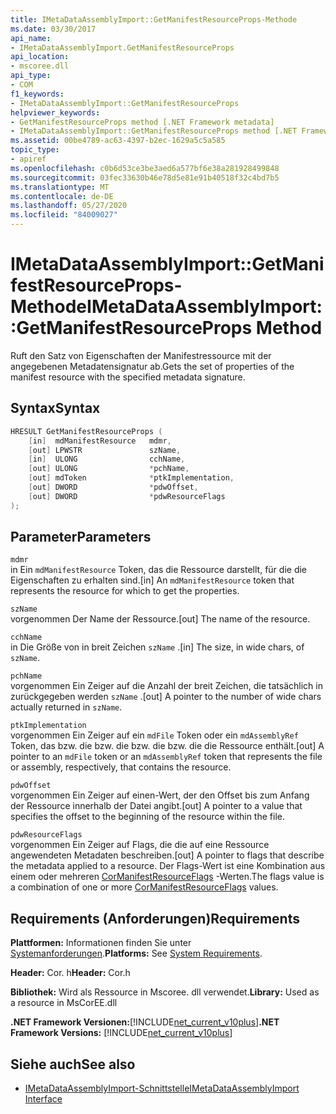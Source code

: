 ```yaml
---
title: IMetaDataAssemblyImport::GetManifestResourceProps-Methode
ms.date: 03/30/2017
api_name:
- IMetaDataAssemblyImport.GetManifestResourceProps
api_location:
- mscoree.dll
api_type:
- COM
f1_keywords:
- IMetaDataAssemblyImport::GetManifestResourceProps
helpviewer_keywords:
- GetManifestResourceProps method [.NET Framework metadata]
- IMetaDataAssemblyImport::GetManifestResourceProps method [.NET Framework metadata]
ms.assetid: 00be4789-ac63-4397-b2ec-1629a5c5a585
topic_type:
- apiref
ms.openlocfilehash: c0b6d53ce3be3aed6a577bf6e38a281928499848
ms.sourcegitcommit: 03fec33630b46e78d5e81e91b40518f32c4bd7b5
ms.translationtype: MT
ms.contentlocale: de-DE
ms.lasthandoff: 05/27/2020
ms.locfileid: "84009027"
---
```

# <a name="imetadataassemblyimportgetmanifestresourceprops-method"></a><span data-ttu-id="eb066-102">IMetaDataAssemblyImport::GetManifestResourceProps-Methode</span><span class="sxs-lookup"><span data-stu-id="eb066-102">IMetaDataAssemblyImport::GetManifestResourceProps Method</span></span>
<span data-ttu-id="eb066-103">Ruft den Satz von Eigenschaften der Manifestressource mit der angegebenen Metadatensignatur ab.</span><span class="sxs-lookup"><span data-stu-id="eb066-103">Gets the set of properties of the manifest resource with the specified metadata signature.</span></span>  
  
## <a name="syntax"></a><span data-ttu-id="eb066-104">Syntax</span><span class="sxs-lookup"><span data-stu-id="eb066-104">Syntax</span></span>  
  
```cpp  
HRESULT GetManifestResourceProps (  
    [in]  mdManifestResource   mdmr,
    [out] LPWSTR               szName,
    [in]  ULONG                cchName,
    [out] ULONG                *pchName,
    [out] mdToken              *ptkImplementation,
    [out] DWORD                *pdwOffset,
    [out] DWORD                *pdwResourceFlags  
);  
```  
  
## <a name="parameters"></a><span data-ttu-id="eb066-105">Parameter</span><span class="sxs-lookup"><span data-stu-id="eb066-105">Parameters</span></span>  
 `mdmr`  
 <span data-ttu-id="eb066-106">in Ein `mdManifestResource` Token, das die Ressource darstellt, für die die Eigenschaften zu erhalten sind.</span><span class="sxs-lookup"><span data-stu-id="eb066-106">[in] An `mdManifestResource` token that represents the resource for which to get the properties.</span></span>  
  
 `szName`  
 <span data-ttu-id="eb066-107">vorgenommen Der Name der Ressource.</span><span class="sxs-lookup"><span data-stu-id="eb066-107">[out] The name of the resource.</span></span>  
  
 `cchName`  
 <span data-ttu-id="eb066-108">in Die Größe von in breit Zeichen `szName` .</span><span class="sxs-lookup"><span data-stu-id="eb066-108">[in] The size, in wide chars, of `szName`.</span></span>  
  
 `pchName`  
 <span data-ttu-id="eb066-109">vorgenommen Ein Zeiger auf die Anzahl der breit Zeichen, die tatsächlich in zurückgegeben werden `szName` .</span><span class="sxs-lookup"><span data-stu-id="eb066-109">[out] A pointer to the number of wide chars actually returned in `szName`.</span></span>  
  
 `ptkImplementation`  
 <span data-ttu-id="eb066-110">vorgenommen Ein Zeiger auf ein `mdFile` Token oder ein `mdAssemblyRef` Token, das bzw. die bzw. die bzw. die bzw. die die Ressource enthält.</span><span class="sxs-lookup"><span data-stu-id="eb066-110">[out] A pointer to an `mdFile` token or an `mdAssemblyRef` token that represents the file or assembly, respectively, that contains the resource.</span></span>  
  
 `pdwOffset`  
 <span data-ttu-id="eb066-111">vorgenommen Ein Zeiger auf einen-Wert, der den Offset bis zum Anfang der Ressource innerhalb der Datei angibt.</span><span class="sxs-lookup"><span data-stu-id="eb066-111">[out] A pointer to a value that specifies the offset to the beginning of the resource within the file.</span></span>  
  
 `pdwResourceFlags`  
 <span data-ttu-id="eb066-112">vorgenommen Ein Zeiger auf Flags, die die auf eine Ressource angewendeten Metadaten beschreiben.</span><span class="sxs-lookup"><span data-stu-id="eb066-112">[out] A pointer to flags that describe the metadata applied to a resource.</span></span> <span data-ttu-id="eb066-113">Der Flags-Wert ist eine Kombination aus einem oder mehreren [CorManifestResourceFlags](cormanifestresourceflags-enumeration.md) -Werten.</span><span class="sxs-lookup"><span data-stu-id="eb066-113">The flags value is a combination of one or more [CorManifestResourceFlags](cormanifestresourceflags-enumeration.md) values.</span></span>  
  
## <a name="requirements"></a><span data-ttu-id="eb066-114">Requirements (Anforderungen)</span><span class="sxs-lookup"><span data-stu-id="eb066-114">Requirements</span></span>  
 <span data-ttu-id="eb066-115">**Plattformen:** Informationen finden Sie unter [Systemanforderungen](../../get-started/system-requirements.md).</span><span class="sxs-lookup"><span data-stu-id="eb066-115">**Platforms:** See [System Requirements](../../get-started/system-requirements.md).</span></span>  
  
 <span data-ttu-id="eb066-116">**Header:** Cor. h</span><span class="sxs-lookup"><span data-stu-id="eb066-116">**Header:** Cor.h</span></span>  
  
 <span data-ttu-id="eb066-117">**Bibliothek:** Wird als Ressource in Mscoree. dll verwendet.</span><span class="sxs-lookup"><span data-stu-id="eb066-117">**Library:** Used as a resource in MsCorEE.dll</span></span>  
  
 <span data-ttu-id="eb066-118">**.NET Framework Versionen:**[!INCLUDE[net_current_v10plus](../../../../includes/net-current-v10plus-md.md)]</span><span class="sxs-lookup"><span data-stu-id="eb066-118">**.NET Framework Versions:** [!INCLUDE[net_current_v10plus](../../../../includes/net-current-v10plus-md.md)]</span></span>  
  
## <a name="see-also"></a><span data-ttu-id="eb066-119">Siehe auch</span><span class="sxs-lookup"><span data-stu-id="eb066-119">See also</span></span>

- [<span data-ttu-id="eb066-120">IMetaDataAssemblyImport-Schnittstelle</span><span class="sxs-lookup"><span data-stu-id="eb066-120">IMetaDataAssemblyImport Interface</span></span>](imetadataassemblyimport-interface.md)
